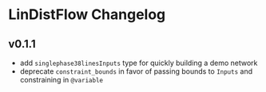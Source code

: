 # LinDistFlow Changelog

## v0.1.1
- add `singlephase38linesInputs` type for quickly building a demo network
- deprecate `constraint_bounds` in favor of passing bounds to `Inputs` and constraining in `@variable`